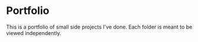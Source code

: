 # Portfolio

This is a portfolio of small side projects I've done. Each folder is meant to be viewed independently.
